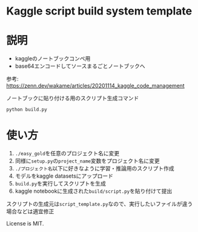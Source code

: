 Kaggle script build system template
===================================

# 説明
- kaggleのノートブックコンペ用
- base64エンコードしてソースまるごとノートブックへ

参考: https://zenn.dev/wakame/articles/20201114_kaggle_code_management

ノートブックに貼り付ける用のスクリプト生成コマンド
```
python build.py
```


# 使い方
1. `./easy_gold`を任意のプロジェクト名に変更
2. 同様に`setup.py`の`project_name`変数をプロジェクト名に変更
3. `./プロジェクト名`以下に好きなように学習・推論用のスクリプト作成
4. モデルをkaggle datasetsにアップロード
5. `build.py`を実行してスクリプトを生成
6. kaggle notebookに生成された`build/script.py`を貼り付けて提出

スクリプトの生成元は`script_template.py`なので、実行したいファイルが違う場合などは適宜修正


License is MIT.
